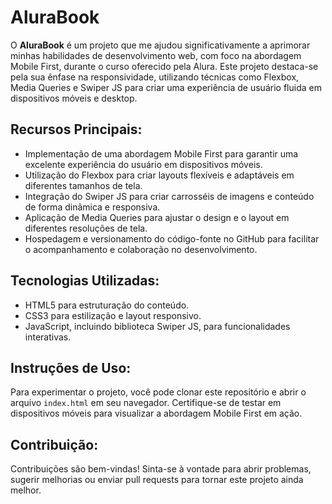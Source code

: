 # AluraBook

O **AluraBook** é um projeto que me ajudou significativamente a aprimorar minhas habilidades de desenvolvimento web, com foco na abordagem Mobile First, durante o curso oferecido pela Alura. Este projeto destaca-se pela sua ênfase na responsividade, utilizando técnicas como Flexbox, Media Queries e Swiper JS para criar uma experiência de usuário fluida em dispositivos móveis e desktop.

## Recursos Principais:
- Implementação de uma abordagem Mobile First para garantir uma excelente experiência do usuário em dispositivos móveis.
- Utilização do Flexbox para criar layouts flexíveis e adaptáveis em diferentes tamanhos de tela.
- Integração do Swiper JS para criar carrosséis de imagens e conteúdo de forma dinâmica e responsiva.
- Aplicação de Media Queries para ajustar o design e o layout em diferentes resoluções de tela.
- Hospedagem e versionamento do código-fonte no GitHub para facilitar o acompanhamento e colaboração no desenvolvimento.

## Tecnologias Utilizadas:
- HTML5 para estruturação do conteúdo.
- CSS3 para estilização e layout responsivo.
- JavaScript, incluindo biblioteca Swiper JS, para funcionalidades interativas.

## Instruções de Uso:
Para experimentar o projeto, você pode clonar este repositório e abrir o arquivo `index.html` em seu navegador. Certifique-se de testar em dispositivos móveis para visualizar a abordagem Mobile First em ação.

## Contribuição:
Contribuições são bem-vindas! Sinta-se à vontade para abrir problemas, sugerir melhorias ou enviar pull requests para tornar este projeto ainda melhor.

